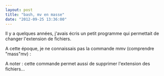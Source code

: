 ```yaml
---
layout: post
title: "bash, mv en masse"
date: "2012-09-25 13:36:00"
---
```

Il y a quelques années, j'avais écris un petit programme qui permettait de changer l'extension de fichiers.

A cette époque, je ne connaissais pas la commande mmv (comprendre "mass"mv) :

<script src="http://pastebin.com/embed_js.php?i=qqxsewue"></script>

A noter : cette commande permet aussi de supprimer l'extension des fichiers...
